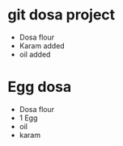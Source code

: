 # git dosa project

* Dosa flour 
* Karam added
* oil added

# Egg dosa

* Dosa flour 
* 1 Egg
* oil
* karam